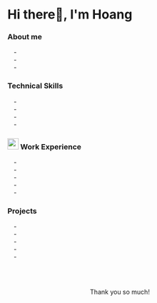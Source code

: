 # Hi there:wave:, I'm Hoang

### About me
&emsp;-
<br>
&emsp;-
<br>
&emsp;-

### Technical Skills
 &emsp;-
<br>
&emsp;-
<br>
&emsp;-
<br>
&emsp;-


  <h3>
    <img src="https://e7.pngegg.com/pngimages/247/286/png-clipart-grays-customer-service-business-work-experience-icon-text-service.png" style="width: 25px; height: 25px;"/>
    Work Experience
  </h3>
   &emsp;-
  <br>
  &emsp;-
  <br>
  &emsp;-
  <br>
  &emsp;-
    <br>
  &emsp;-

### Projects
   &emsp;-
  <br>
  &emsp;-
  <br>
  &emsp;-
  <br>
  &emsp;-
    <br>
  &emsp;-

  
  <br>
  <br>
  <p align="center">Thank you so much!<p>
